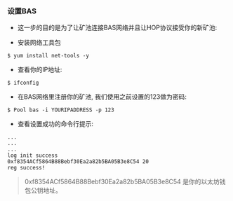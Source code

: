 ### 设置BAS <!-- {docsify-ignore} -->


+ 这一步的目的是为了让矿池连接BAS网络并且让HOP协议接受你的新矿池:

+ 安装网络工具包

```console
$ yum install net-tools -y
```

+ 查看你的IP地址:

```console
$ ifconfig
```

+ 在BAS网络里注册你的矿池, 我们使用之前设置的123做为密码:

```console
$ Pool bas -i YOURIPADDRESS -p 123
```

+ 查看设置成功的命令行提示:

```console
...
...
...
log init success
0xf8354ACf5864B88Bebf30Ea2a82b5BA05B3e8C54 20
reg success!
```

> 0xf8354ACf5864B88Bebf30Ea2a82b5BA05B3e8C54 是你的以太坊钱包公钥地址。